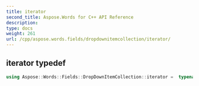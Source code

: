 ```yaml
---
title: iterator
second_title: Aspose.Words for C++ API Reference
description: 
type: docs
weight: 261
url: /cpp/aspose.words.fields/dropdownitemcollection/iterator/
---
```

## iterator typedef




```cpp
using Aspose::Words::Fields::DropDownItemCollection::iterator =  typename iterator_holder_type::iterator
```


